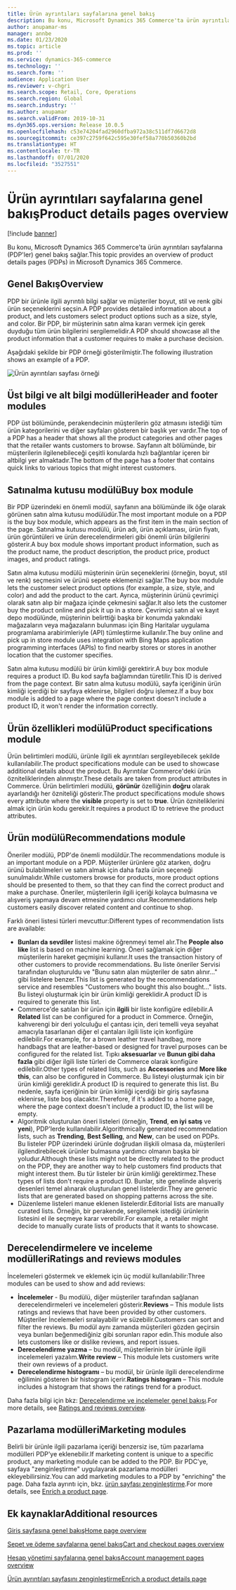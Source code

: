 ```yaml
---
title: Ürün ayrıntıları sayfalarına genel bakış
description: Bu konu, Microsoft Dynamics 365 Commerce'ta ürün ayrıntıları sayfalarına (PDP'ler) genel bakış sağlar.
author: anupamar-ms
manager: annbe
ms.date: 01/23/2020
ms.topic: article
ms.prod: ''
ms.service: dynamics-365-commerce
ms.technology: ''
ms.search.form: ''
audience: Application User
ms.reviewer: v-chgri
ms.search.scope: Retail, Core, Operations
ms.search.region: Global
ms.search.industry: ''
ms.author: anupamar
ms.search.validFrom: 2019-10-31
ms.dyn365.ops.version: Release 10.0.5
ms.openlocfilehash: c53e74204fad2960dfba972a38c511df7d6672d8
ms.sourcegitcommit: ce397c2759f642c595e30fef58a770b50360b2bd
ms.translationtype: HT
ms.contentlocale: tr-TR
ms.lasthandoff: 07/01/2020
ms.locfileid: "3527551"
---
```

# <a name="product-details-pages-overview"></a><span data-ttu-id="2dbe9-103">Ürün ayrıntıları sayfalarına genel bakış</span><span class="sxs-lookup"><span data-stu-id="2dbe9-103">Product details pages overview</span></span>

[!include [banner](includes/banner.md)]

<span data-ttu-id="2dbe9-104">Bu konu, Microsoft Dynamics 365 Commerce'ta ürün ayrıntıları sayfalarına (PDP'ler) genel bakış sağlar.</span><span class="sxs-lookup"><span data-stu-id="2dbe9-104">This topic provides an overview of product details pages (PDPs) in Microsoft Dynamics 365 Commerce.</span></span>

## <a name="overview"></a><span data-ttu-id="2dbe9-105">Genel Bakış</span><span class="sxs-lookup"><span data-stu-id="2dbe9-105">Overview</span></span>

<span data-ttu-id="2dbe9-106">PDP bir ürünle ilgili ayrıntılı bilgi sağlar ve müşteriler boyut, stil ve renk gibi ürün seçeneklerini seçsin.</span><span class="sxs-lookup"><span data-stu-id="2dbe9-106">A PDP provides detailed information about a product, and lets customers select product options such as a size, style, and color.</span></span> <span data-ttu-id="2dbe9-107">Bir PDP, bir müşterinin satın alma kararı vermek için gerek duyduğu tüm ürün bilgilerini sergilemelidir.</span><span class="sxs-lookup"><span data-stu-id="2dbe9-107">A PDP should showcase all the product information that a customer requires to make a purchase decision.</span></span>

<span data-ttu-id="2dbe9-108">Aşağıdaki şekilde bir PDP örneği gösterilmiştir.</span><span class="sxs-lookup"><span data-stu-id="2dbe9-108">The following illustration shows an example of a PDP.</span></span>

![Ürün ayrıntıları sayfası örneği](./media/pdp.PNG)

## <a name="header-and-footer-modules"></a><span data-ttu-id="2dbe9-110">Üst bilgi ve alt bilgi modülleri</span><span class="sxs-lookup"><span data-stu-id="2dbe9-110">Header and footer modules</span></span>

<span data-ttu-id="2dbe9-111">PDP üst bölümünde, perakendecinin müşterilerin göz atmasını istediği tüm ürün kategorilerini ve diğer sayfaları gösteren bir başlık yer vardır.</span><span class="sxs-lookup"><span data-stu-id="2dbe9-111">The top of a PDP has a header that shows all the product categories and other pages that the retailer wants customers to browse.</span></span> <span data-ttu-id="2dbe9-112">Sayfanın alt bölümünde, bir müşterilerin ilgilenebileceği çeşitli konularda hızlı bağlantılar içeren bir altbilgi yer almaktadır.</span><span class="sxs-lookup"><span data-stu-id="2dbe9-112">The bottom of the page has a footer that contains quick links to various topics that might interest customers.</span></span>

## <a name="buy-box-module"></a><span data-ttu-id="2dbe9-113">Satınalma kutusu modülü</span><span class="sxs-lookup"><span data-stu-id="2dbe9-113">Buy box module</span></span>

<span data-ttu-id="2dbe9-114">Bir PDP üzerindeki en önemli modül, sayfanın ana bölümünde ilk öğe olarak görünen satın alma kutusu modülüdür.</span><span class="sxs-lookup"><span data-stu-id="2dbe9-114">The most important module on a PDP is the buy box module, which appears as the first item in the main section of the page.</span></span> <span data-ttu-id="2dbe9-115">Satınalma kutusu modülü, ürün adı, ürün açıklaması, ürün fiyatı, ürün görüntüleri ve ürün derecelendirmeleri gibi önemli ürün bilgilerini gösterir.</span><span class="sxs-lookup"><span data-stu-id="2dbe9-115">A buy box module shows important product information, such as the product name, the product description, the product price, product images, and product ratings.</span></span>

<span data-ttu-id="2dbe9-116">Satın alma kutusu modülü müşterinin ürün seçeneklerini (örneğin, boyut, stil ve renk) seçmesini ve ürünü sepete eklemenizi sağlar.</span><span class="sxs-lookup"><span data-stu-id="2dbe9-116">The buy box module lets the customer select product options (for example, a size, style, and color) and add the product to the cart.</span></span> <span data-ttu-id="2dbe9-117">Ayrıca, müşterinin ürünü çevrimiçi olarak satın alıp bir mağaza içinde çekmesini sağlar.</span><span class="sxs-lookup"><span data-stu-id="2dbe9-117">It also lets the customer buy the product online and pick it up in a store.</span></span> <span data-ttu-id="2dbe9-118">Çevrimiçi satın al ve kayıt depo modülünde, müşterinin belirttiği başka bir konumda yakındaki mağazaların veya mağazaların bulunması için Bing Haritalar uygulama programlama arabirimleriyle (API) tümleştirme kullanılır.</span><span class="sxs-lookup"><span data-stu-id="2dbe9-118">The buy online and pick up in store module uses integration with Bing Maps application programming interfaces (APIs) to find nearby stores or stores in another location that the customer specifies.</span></span>

<span data-ttu-id="2dbe9-119">Satın alma kutusu modülü bir ürün kimliği gerektirir.</span><span class="sxs-lookup"><span data-stu-id="2dbe9-119">A buy box module requires a product ID.</span></span> <span data-ttu-id="2dbe9-120">Bu kod sayfa bağlamından türetilir.</span><span class="sxs-lookup"><span data-stu-id="2dbe9-120">This ID is derived from the page context.</span></span> <span data-ttu-id="2dbe9-121">Bir satın alma kutusu modülü, sayfa içeriğinin ürün kimliği içerdiği bir sayfaya eklenirse, bilgileri doğru işlemez.</span><span class="sxs-lookup"><span data-stu-id="2dbe9-121">If a buy box module is added to a page where the page context doesn't include a product ID, it won't render the information correctly.</span></span>

## <a name="product-specifications-module"></a><span data-ttu-id="2dbe9-122">Ürün özellikleri modülü</span><span class="sxs-lookup"><span data-stu-id="2dbe9-122">Product specifications module</span></span>

<span data-ttu-id="2dbe9-123">Ürün belirtimleri modülü, ürünle ilgili ek ayrıntıları sergileyebilecek şekilde kullanılabilir.</span><span class="sxs-lookup"><span data-stu-id="2dbe9-123">The product specifications module can be used to showcase additional details about the product.</span></span> <span data-ttu-id="2dbe9-124">Bu Ayrıntılar Commerce'deki ürün özniteliklerinden alınmıştır.</span><span class="sxs-lookup"><span data-stu-id="2dbe9-124">These details are taken from product attributes in Commerce.</span></span> <span data-ttu-id="2dbe9-125">Ürün belirtimleri modülü, **görünür** özelliğinin **doğru** olarak ayarlandığı her özniteliği gösterir.</span><span class="sxs-lookup"><span data-stu-id="2dbe9-125">The product specifications module shows every attribute where the **visible** property is set to **true**.</span></span> <span data-ttu-id="2dbe9-126">Ürün özniteliklerini almak için ürün kodu gerekir.</span><span class="sxs-lookup"><span data-stu-id="2dbe9-126">It requires a product ID to retrieve the product attributes.</span></span>

## <a name="recommendations-module"></a><span data-ttu-id="2dbe9-127">Ürün modülü</span><span class="sxs-lookup"><span data-stu-id="2dbe9-127">Recommendations module</span></span>

<span data-ttu-id="2dbe9-128">Öneriler modülü, PDP'de önemli modüldür.</span><span class="sxs-lookup"><span data-stu-id="2dbe9-128">The recommendations module is an important module on a PDP.</span></span> <span data-ttu-id="2dbe9-129">Müşteriler ürünlere göz atarken, doğru ürünü bulabilmeleri ve satın almak için daha fazla ürün seçeneği sunulmalıdır.</span><span class="sxs-lookup"><span data-stu-id="2dbe9-129">While customers browse for products, more product options should be presented to them, so that they can find the correct product and make a purchase.</span></span> <span data-ttu-id="2dbe9-130">Öneriler, müşterilerin ilgili içeriği kolayca bulmasına ve alışveriş yapmaya devam etmesine yardımcı olur.</span><span class="sxs-lookup"><span data-stu-id="2dbe9-130">Recommendations help customers easily discover related content and continue to shop.</span></span>

<span data-ttu-id="2dbe9-131">Farklı öneri listesi türleri mevcuttur:</span><span class="sxs-lookup"><span data-stu-id="2dbe9-131">Different types of recommendation lists are available:</span></span>

- <span data-ttu-id="2dbe9-132">**Bunları da sevdiler** listesi makine öğrenmeyi temel alır.</span><span class="sxs-lookup"><span data-stu-id="2dbe9-132">The **People also like** list is based on machine learning.</span></span> <span data-ttu-id="2dbe9-133">Öneri sağlamak için diğer müşterilerin hareket geçmişini kullanır.</span><span class="sxs-lookup"><span data-stu-id="2dbe9-133">It uses the transaction history of other customers to provide recommendations.</span></span> <span data-ttu-id="2dbe9-134">Bu liste öneriler Servisi tarafından oluşturuldu ve "Bunu satın alan müşteriler de satın alınır..." gibi listelere benzer.</span><span class="sxs-lookup"><span data-stu-id="2dbe9-134">This list is generated by the recommendations service and resembles "Customers who bought this also bought..." lists.</span></span> <span data-ttu-id="2dbe9-135">Bu listeyi oluşturmak için bir ürün kimliği gereklidir.</span><span class="sxs-lookup"><span data-stu-id="2dbe9-135">A product ID is required to generate this list.</span></span>
- <span data-ttu-id="2dbe9-136">Commerce'de satılan bir ürün için **ilgili** bir liste konfigüre edilebilir.</span><span class="sxs-lookup"><span data-stu-id="2dbe9-136">A **Related** list can be configured for a product in Commerce.</span></span> <span data-ttu-id="2dbe9-137">Örneğin, kahverengi bir deri yolculuğu el çantası için, deri temelli veya seyahat amacıyla tasarlanan diğer el çantaları ilgili liste için konfigüre edilebilir.</span><span class="sxs-lookup"><span data-stu-id="2dbe9-137">For example, for a brown leather travel handbag, more handbags that are leather-based or designed for travel purposes can be configured for the related list.</span></span> <span data-ttu-id="2dbe9-138">Tıpkı **aksesuarlar** ve **Bunun gibi daha fazla** gibi diğer ilgili liste türleri de Commerce olarak konfigüre edilebilir.</span><span class="sxs-lookup"><span data-stu-id="2dbe9-138">Other types of related lists, such as **Accessories** and **More like this**, can also be configured in Commerce.</span></span> <span data-ttu-id="2dbe9-139">Bu listeyi oluşturmak için bir ürün kimliği gereklidir.</span><span class="sxs-lookup"><span data-stu-id="2dbe9-139">A product ID is required to generate this list.</span></span> <span data-ttu-id="2dbe9-140">Bu nedenle, sayfa içeriğinin bir ürün kimliği içerdiği bir giriş sayfasına eklenirse, liste boş olacaktır.</span><span class="sxs-lookup"><span data-stu-id="2dbe9-140">Therefore, if it's added to a home page, where the page context doesn't include a product ID, the list will be empty.</span></span>
- <span data-ttu-id="2dbe9-141">Algoritmik oluşturulan öneri listeleri (örneğin, **Trend**, **en iyi satış** ve **yeni**), PDP'lerde kullanılabilir.</span><span class="sxs-lookup"><span data-stu-id="2dbe9-141">Algorithmically generated recommendation lists, such as **Trending**, **Best Selling**, and **New**, can be used on PDPs.</span></span> <span data-ttu-id="2dbe9-142">Bu listeler PDP üzerindeki ürünle doğrudan ilişkili olmasa da, müşterileri ilgilendirebilecek ürünler bulmasına yardımcı olmanın başka bir yoludur.</span><span class="sxs-lookup"><span data-stu-id="2dbe9-142">Although these lists might not be directly related to the product on the PDP, they are another way to help customers find products that might interest them.</span></span> <span data-ttu-id="2dbe9-143">Bu tür listeler bir ürün kimliği gerektirmez.</span><span class="sxs-lookup"><span data-stu-id="2dbe9-143">These types of lists don't require a product ID.</span></span> <span data-ttu-id="2dbe9-144">Bunlar, site genelinde alışveriş desenleri temel alınarak oluşturulan genel listelerdir.</span><span class="sxs-lookup"><span data-stu-id="2dbe9-144">They are generic lists that are generated based on shopping patterns across the site.</span></span>
- <span data-ttu-id="2dbe9-145">Düzenleme listeleri manue eklenen listelerdir.</span><span class="sxs-lookup"><span data-stu-id="2dbe9-145">Editorial lists are manually curated lists.</span></span> <span data-ttu-id="2dbe9-146">Örneğin, bir perakende, sergilemek istediği ürünlerin listesini el ile seçmeye karar verebilir.</span><span class="sxs-lookup"><span data-stu-id="2dbe9-146">For example, a retailer might decide to manually curate lists of products that it wants to showcase.</span></span>

## <a name="ratings-and-reviews-modules"></a><span data-ttu-id="2dbe9-147">Derecelendirmelere ve inceleme modülleri</span><span class="sxs-lookup"><span data-stu-id="2dbe9-147">Ratings and reviews modules</span></span>

<span data-ttu-id="2dbe9-148">İncelemeleri göstermek ve eklemek için üç modül kullanılabilir:</span><span class="sxs-lookup"><span data-stu-id="2dbe9-148">Three modules can be used to show and add reviews:</span></span>

- <span data-ttu-id="2dbe9-149">**İncelemeler** - Bu modülü, diğer müşteriler tarafından sağlanan derecelendirmeleri ve incelemeleri gösterir.</span><span class="sxs-lookup"><span data-stu-id="2dbe9-149">**Reviews** – This module lists ratings and reviews that have been provided by other customers.</span></span> <span data-ttu-id="2dbe9-150">Müşteriler İncelemeleri sıralayabilir ve süzebilir.</span><span class="sxs-lookup"><span data-stu-id="2dbe9-150">Customers can sort and filter the reviews.</span></span> <span data-ttu-id="2dbe9-151">Bu modül aynı zamanda müşterileri gözden geçirsin veya bunları beğenmediğiniz gibi sorunları rapor edin.</span><span class="sxs-lookup"><span data-stu-id="2dbe9-151">This module also lets customers like or dislike reviews, and report issues.</span></span>
- <span data-ttu-id="2dbe9-152">**Derecelendirme yazma** – bu modül, müşterilerinin bir ürünle ilgili incelemeleri yazalım.</span><span class="sxs-lookup"><span data-stu-id="2dbe9-152">**Write review** – This module lets customers write their own reviews of a product.</span></span>
- <span data-ttu-id="2dbe9-153">**Derecelendirme histogramı** – bu modül, bir ürünle ilgili derecelendirme eğilimini gösteren bir histogram içerir.</span><span class="sxs-lookup"><span data-stu-id="2dbe9-153">**Ratings histogram** – This module includes a histogram that shows the ratings trend for a product.</span></span>

<span data-ttu-id="2dbe9-154">Daha fazla bilgi için bkz: [Derecelendirme ve incelemeler genel bakışı](ratings-reviews-overview.md).</span><span class="sxs-lookup"><span data-stu-id="2dbe9-154">For more details, see [Ratings and reviews overview](ratings-reviews-overview.md).</span></span>

## <a name="marketing-modules"></a><span data-ttu-id="2dbe9-155">Pazarlama modülleri</span><span class="sxs-lookup"><span data-stu-id="2dbe9-155">Marketing modules</span></span>

<span data-ttu-id="2dbe9-156">Belirli bir ürünle ilgili pazarlama içeriği benzersiz ise, tüm pazarlama modülleri PDP'ye eklenebilir.</span><span class="sxs-lookup"><span data-stu-id="2dbe9-156">If marketing content is unique to a specific product, any marketing module can be added to the PDP.</span></span> <span data-ttu-id="2dbe9-157">Bir PDC'ye, sayfaya "zenginleştirme" uygulayarak pazarlama modülleri ekleyebilirsiniz.</span><span class="sxs-lookup"><span data-stu-id="2dbe9-157">You can add marketing modules to a PDP by "enriching" the page.</span></span> <span data-ttu-id="2dbe9-158">Daha fazla ayrıntı için, bkz. [ürün sayfası zenginleştirme](enrich-product-page.md).</span><span class="sxs-lookup"><span data-stu-id="2dbe9-158">For more details, see [Enrich a product page](enrich-product-page.md).</span></span>

## <a name="additional-resources"></a><span data-ttu-id="2dbe9-159">Ek kaynaklar</span><span class="sxs-lookup"><span data-stu-id="2dbe9-159">Additional resources</span></span>

[<span data-ttu-id="2dbe9-160">Giriş sayfasına genel bakış</span><span class="sxs-lookup"><span data-stu-id="2dbe9-160">Home page overview</span></span>](quick-tour-home-page.md)

[<span data-ttu-id="2dbe9-161">Sepet ve ödeme sayfalarına genel bakış</span><span class="sxs-lookup"><span data-stu-id="2dbe9-161">Cart and checkout pages overview</span></span>](quick-tour-cart-checkout.md)

[<span data-ttu-id="2dbe9-162">Hesap yönetimi sayfalarına genel bakış</span><span class="sxs-lookup"><span data-stu-id="2dbe9-162">Account management pages overview</span></span>](quick-tour-account-management.md)

[<span data-ttu-id="2dbe9-163">Ürün ayrıntıları sayfasını zenginleştirme</span><span class="sxs-lookup"><span data-stu-id="2dbe9-163">Enrich a product details page</span></span>](enrich-product-page.md)
